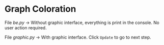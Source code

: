 # Graph Coloration


File *be.py* -> Without graphic interface, everything is print in the console. No user action required.

File *graphic.py* -> With graphic interface. Click `Update` to go to next step.

